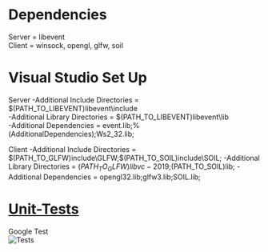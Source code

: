 # Dependencies
Server = libevent  
Client = winsock, opengl, glfw, soil  

# Visual Studio Set Up
Server
-Additional Include Directories = $(PATH_TO_LIBEVENT)libevent\include  
-Additional Library Directories = $(PATH_TO_LIBEVENT)libevent\lib  
-Additional Dependencies = event.lib;%(AdditionalDependencies);Ws2_32.lib; 

Client
-Additional Include Directories = $(PATH_TO_GLFW)include\GLFW;$(PATH_TO_SOIL)include\SOIL;
-Additional Library Directories = $(PATH_TO_GLFW)libvc-2019;$(PATH_TO_SOIL)lib;
-Additional Dependencies = opengl32.lib;glfw3.lib;SOIL.lib;

# [Unit-Tests](https://github.com/2wendex2/Practice2/tree/server_dev/vs2019/Unit-Tests)
Google Test  
![Tests](https://personalfebus.s-ul.eu/ZIxU8yrs)  
